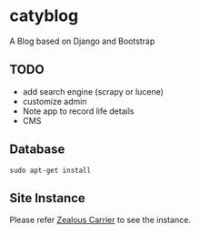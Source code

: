catyblog
========

A Blog based on Django and Bootstrap


TODO
-------------
* add search engine (scrapy or lucene)
* customize admin
* Note app to record life details
* CMS

Database
--------------

    sudo apt-get install 

Site Instance
-------------
Please refer [Zealous Carrier](http://www.liangfeizc.com) to see the instance.


